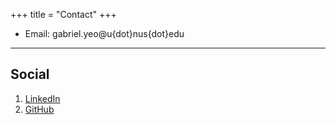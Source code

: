 +++
title = "Contact"
+++

* Email: gabriel.yeo@u{dot}nus{dot}edu
---

## Social

1. [LinkedIn](https://www.linkedin.com/in/gabriel-yeo/)
2. [GitHub](https://github.com/gb3h)
